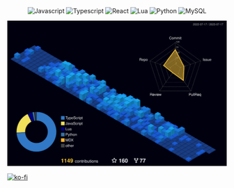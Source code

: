<div align="center">
        <img alt="Javascript" src="https://img.shields.io/badge/-JAVASCRIPT-black?style=for-the-badge&logo=JavaScript&logoColor=7289DA"></a>
        <img alt="Typescript" src="https://img.shields.io/badge/-Typescript-black?style=for-the-badge&logo=typescript&logoColor=7289DA"></a>
        <img alt="React" src="https://img.shields.io/badge/-React-black?style=for-the-badge&logo=React&logoColor=7289DA"></a>
        <img alt="Lua" src="https://img.shields.io/badge/-Lua-black?style=for-the-badge&logo=Lua&logoColor=7289DA"></a>
        <img alt="Python" src="https://img.shields.io/badge/-Python-black?style=for-the-badge&logo=Python&logoColor=7289DA"></a>
        <img alt="MySQL" src="https://img.shields.io/badge/-Mysql-black?style=for-the-badge&logo=Mysql&logoColor=7289DA"></a>
</div>

![profile-3d](./profile-3d-contrib/profile-night-view.svg)

[![ko-fi](https://ko-fi.com/img/githubbutton_sm.svg)](https://ko-fi.com/U7U3BW4YW)
